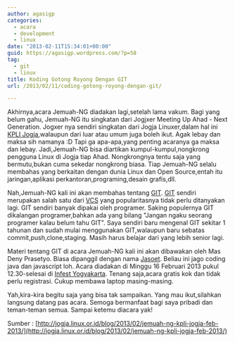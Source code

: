 ```yaml
---
author: agasigp
categories:
  - acara
  - development
  - linux
date: "2013-02-11T15:34:01+00:00"
guid: https://agasigp.wordpress.com/?p=58
tag:
  - git
  - linux
title: Koding Gotong Royong Dengan GIT
url: /2013/02/11/coding-gotong-royong-dengan-git/

---
```

Akhirnya,acara Jemuah-NG diadakan lagi,setelah lama vakum. Bagi yang belum gahu, Jemuah-NG itu singkatan dari Jogjxer Meeting Up Ahad - Next Generation. Jogxer nya sendiri singkatan dari Jogja Linuxer,dalam hal ini [KPLI Jogja](http://jogja.linux.or.id),walaupun dari luar atau umum juga boleh ikut. Agak lebay dan maksa sih namanya :D Tapi ga apa-apa,yang penting acaranya ga maksa dan lebay. Jadi,Jemuah-NG bisa diartikan kumpul-kumpul,nongkrong pengguna Linux di Jogja tiap Ahad. Nongkrongnya tentu saja yang bermutu,bukan cuma sekedar nongkrong biasa. Tiap Jemuah-NG selalu membahas yang berkaitan dengan dunia Linux dan Open Source,entah itu jaringan,aplikasi perkantoran,programing,desain grafis,dll.

Nah,Jemuah-NG kali ini akan membahas tentang [GIT](http://git-scm.com/). [GIT](http://git-scm.com/) sendiri merupakan salah satu dari [VCS](http://en.wikipedia.org/wiki/Revision_control) yang popularitasnya tidak perlu ditanyakan lagi. GIT sendiri banyak dipakai oleh programer. Saking populernya GIT dikalangan programer,bahkan ada yang bilang "Jangan ngaku seorang programer kalau belum tahu GIT". Saya sendiri baru mengenal GIT sekitar 1 tahunan dan sudah mulai menggunakan GIT,walaupun baru sebatas commit,push,clone,staging. Masih harus belajar dari yang lebih senior lagi.

Materi tentang GIT di acara Jemuah-NG kali ini akan dibawakan oleh Mas Deny Prasetyo. Biasa dipanggil dengan nama [Jasoet](http://twitter.com/Jasoet). Beliau ini jago coding java dan javascript loh. Acara diadakan di Minggu 16 Februari 2013 pukul 12.30-selesai di [Infest Yogyakarta](https://foursquare.com/v/infest/4d52a0fe8a592c0f989ba79f). Tenang saja,acara gratis kok dan tidak perlu registrasi. Cukup membawa laptop masing-masing.

Yah,kira-kira begitu saja yang bisa tak sampaikan. Yang mau ikut,silahkan langsung datang pas acara. Semoga bermanfaat bagi saya pribadi dan teman-teman semua. Sampai ketemu diacara yak!

Sumber : [http://jogja.linux.or.id/blog/2013/02/jemuah-ng-kpli-jogja-feb-2013/](http://jogja.linux.or.id/blog/2013/02/jemuah-ng-kpli-jogja-feb-2013/)
